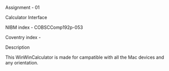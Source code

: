 Assignment - 01

Calculator Interface

NIBM index - COBSCComp192p-053

Coventry index - 


Description

This WinWinCalculator is made for campatible with all the Mac devices and any orientation.

